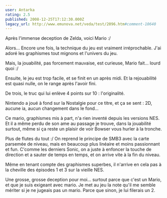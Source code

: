 ```yaml
---
user: Antarka
rating: 2.5
published: 2008-12-25T17:12:30.000Z
legacy_url: http://www.emunova.net/veda/test/2096.htm#comment-10640
---
```

Après l'immense deception de Zelda, voici Mario :/

Alors... Encore une fois, la technique du jeu est vraiment irréprochable. J'ai adoré les graphismes tout mignons et l'univers du jeu.

Mais, la jouabilité, pas forcement mauvaise, est curieuse, Mario fait... lourd quoi :/

Ensuite, le jeu est trop facile, et se finit en un après midi. Et la rejouabilité est quasi nulle, on le range après l'avoir fini.

De trois, le truc qui lui enlève 4 points sur 10 : l'originalité.

Nintendo a joué à fond sur la Nostalgie pour ce titre, et ça se sent : 2D, aucune ia, aucun changement dans le fond... 

Ce mario, graphismes mis à part, n'a rien inventé depuis les versions NES. Et il a même perdu de son ame au passage je trouve, dans la jouabilité surtout, même si ça reste un plaisir de voir Bowser vous hurler à la tronche.

Plus de flutes du tout :/ On reprend le principe de SMB3 avec la carte parsemée de niveau, mais en beaucoup plus linéaire et moins passionnant et fun. C'comme les derniers Sonic, on a juste à enfoncer la touche de direction et a sauter de temps en temps, et on arrive vite à la fin du niveau.

Même en tenant compte des graphismes superbes, il n'arrive en cela pas à la cheville des épisodes 1 et 3 sur la vieille NES.

Une grosse, grosse deception pour moi... surtout parce que c'est un Mario, et que je suis exigeant avec mario. Je met au jeu la note qu'il me semble mériter si je ne jugeais pas un mario. Parce que sinon, je lui filerais un 2\.